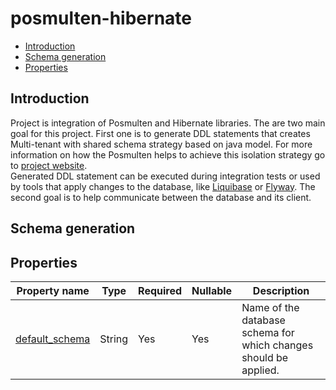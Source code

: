 # posmulten-hibernate

* [Introduction](#introduction)
* [Schema generation](#schema-generation)
* [Properties](#properties)

## Introduction

Project is integration of Posmulten and Hibernate libraries.
The are two main goal for this project.
First one is to generate DDL statements that creates Multi-tenant with shared schema strategy based on java model.
For more information on how the Posmulten helps to achieve this isolation strategy go to [project website](https://github.com/starnowski/posmulten).  
Generated DDL statement can be executed during integration tests or used by tools that apply changes to the database, like [Liquibase](https://www.liquibase.org/) or [Flyway](https://flywaydb.org/).
The second goal is to help communicate between the database and its client.

## Schema generation

## Properties
| Property name |   Type    |   Required    |   Nullable    |   Description |
|---------------|-----------|---------------|---------------|---------------|
|[default_schema](#default_schema) |    String  |   Yes |   Yes |   Name of the database schema for which changes should be applied. |
